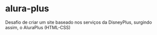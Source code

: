 # alura-plus
Desafio de criar um site baseado nos serviços da DisneyPlus, surgindo assim, o AluraPlus (HTML-CSS)
